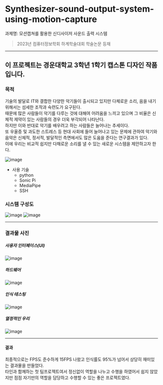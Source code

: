 # Synthesizer-sound-output-system-using-motion-capture
과제명: 모션캡쳐를 활용한 신디사이저 사운드 출력 시스템
> 2023년 컴퓨터정보학회 하계학술대회 학술논문 등재

* * *

## 이 프로젝트는 경운대학교 3학년 1학기 캡스톤 디자인 작품입니다.

### 목적
기술의 발달로 IT와 결합한 다양한 악기들이 출시되고 있지만 다체로운 소리, 음을 내기 위해서는 섬세한 조작과 숙련도가 요구된다. <br/>때문에 많은 사람들이 악기를 다루는 것에 대해여 어려움을 느끼고 있으며 그 비율은 신체적 제약이 있는 사람들의 경우 더욱 부각되어 나타난다. <br/>하지만 이와 반대로 악기를 배우려고 하는 사람들은 늘어나는 추세이다. <br/>또 우울증 및 과도한 스트레스 등 현대 사회에 들어 늘어나고 있는 문제에 관하여 악기와 음악은 신체적, 정서적, 발달적인 측면에서도 많은 도움을 준다는 연구결과가 있다. <br/>이에 우리는 비교적 쉽지만 다채로운 소리를 낼 수 있는 새로운 시스템을 제안하고자 한다.

![image](https://github.com/sckdrms/study/assets/56631950/ab72f40a-bd09-43f4-b4d2-17db072a6b17)

* 사용 기술
  - python
  - Sonic Pi
  - MediaPipe
  - SSH

### 시스템 구성도
![image](https://github.com/sckdrms/study/assets/56631950/40ab31f5-80c3-4b1e-ac50-11458fe201d7)
![image](https://github.com/sckdrms/study/assets/56631950/70478dd6-115f-47c6-b706-322a7d51d7b4)

* * *

### 결과물 사진
##### 사용자 인터페이스(UI)
![image](https://github.com/sckdrms/study/assets/56631950/1db5ca0f-c78a-4ae5-a726-cf856457a96d)

##### 하드웨어
![image](https://github.com/sckdrms/study/assets/56631950/5e82f3d0-a6ea-4c3c-a755-12865598bf47)

##### 인식 테스팅
![image](https://github.com/sckdrms/Synthesizer-sound-output-system-using-motion-capture/assets/56631950/4afed4dc-e054-4e90-814c-d2ec03ad7065)

##### 열정적인 우리
![image](https://github.com/sckdrms/study/assets/56631950/47b2d86d-7612-4f7a-8100-6c0178836185)

* * *

#### 결과
최종적으로는 FPS도 준수하게 15FPS 나왔고 인식률도 95%가 넘어서 상당히 재미있는 결과물을 만들었다.<br/>
타인과 함께하는 첫 팀프로젝트여서 정신없이 역할을 나누고 수행을 하였어서 쉽지 않았지만 점점 자기만의 역할을 담당하고 수행할 수 있는 좋은 프로젝트였다.
